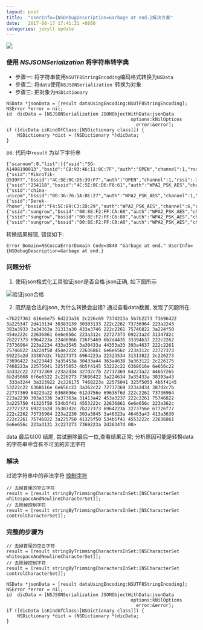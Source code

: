 ```yaml
---
layout: post
title:  "UserInfo={NSDebugDescription=Garbage at end.}解决方案"
date:   2017-08-17 17:41:31 +0800
categories: jekyll update
---
```

![](http://upload-images.jianshu.io/upload_images/3538284-0994ca16d7c693b9.png?imageMogr2/auto-orient/strip%7CimageView2/2/w/320)

### 使用 *NSJSONSerialization* 将字符串转字典
* 步骤一: 将字符串使用`NSUTF8StringEncoding`编码格式转换为`NSData `
* 步骤二: 将`data`使用`NSJSONSerialization `转换为对象
* 步骤三: 把对象为`NSDictionary`

```
NSData *jsonData = [result dataUsingEncoding:NSUTF8StringEncoding];
NSError *error = nil;
id  dicData = [NSJSONSerialization JSONObjectWithData:jsonData
                                              options:kNilOptions
                                                error:&error];
if ([dicData isKindOfClass:[NSDictionary class]]) {
    NSDictionary *dict = (NSDictionary *)dicData;
}
```

ps:  代码中`result` 为以下字符串
```
{"scannum":8,"list":[{"ssid":"SG-A1408190013","bssid":"C8:93:46:11:0C:7F","auth":"OPEN","channel":1,"rssi":-16},{"ssid":"MikroTik-D539F7","bssid":"4C:5E:0C:D5:39:F7","auth":"OPEN","channel":1,"rssi":-34},{"ssid":"254118","bssid":"4C:5E:0C:D6:F8:61","auth":"WPA2_PSK_AES","channel":3,"rssi":-44},{"ssid":"china-unicom","bssid":"00:36:76:1A:BE:27","auth":"WPA2_PSK_AES","channel":1,"rssi":-46},{"ssid":"Derek-Phone","bssid":"F4:5C:89:C3:2D:29","auth":"WPA2_PSK_AES","channel":6,"rssi":-50},{"ssid":"sungrow","bssid":"00:8E:F2:FF:CA:60","auth":"WPA2_PSK_AES","channel":11,"rssi":-68},{"ssid":"sungrow","bssid":"00:8E:F2:FF:C6:80","auth":"WPA2_PSK_AES","channel":11,"rssi":-68},{"ssid":"sungrow","bssid":"00:8E:F2:FF:C8:A0","auth":"WPA2_PSK_AES","channel":11,"rssi":-68}]}
```
转换结果报错, 错误如下:
```
Error Domain=NSCocoaErrorDomain Code=3840 "Garbage at end." UserInfo={NSDebugDescription=Garbage at end.}
```

### 问题分析
1. 使用json格式化工具验证json是否合格
json正确, 如下图所示

![验证json合格](http://upload-images.jianshu.io/upload_images/3538284-b0269aa4374a0c2e.png?imageMogr2/auto-orient/strip%7CimageView2/2/w/1240)

2. 既然是合法的json, 为什么转换会出错?
通过查看data数据, 发现了问题所在.
```
<7b227363 616e6e75 6d223a36 2c226c69 7374223a 5b7b2273 73696422 
3a225347 2d413134 30383139 30303133 222c2262 73736964 223a2243 
383a3933 3a34363a 31313a30 433a3746 222c2261 75746822 3a224f50 
454e222c 22636861 6e6e656c 223a312c 22727373 69223a2d 31347d2c 
7b227373 6964223a 224d696b 726f5469 6b2d4435 33394637 222c2262 
73736964 223a2234 433a3545 3a30433a 44353a33 393a4637 222c2261 
75746822 3a224f50 454e222c 22636861 6e6e656c 223a312c 22727373 
69223a2d 33307d2c 7b227373 6964223a 22323534 31313822 2c226273 
73696422 3a223443 3a35453a 30433a44 363a4638 3a363122 2c226175 
7468223a 22575041 325f5053 4b5f4145 53222c22 6368616e 6e656c22 
3a332c22 72737369 223a2d34 327d2c7b 22737369 64223a22 44657265 
6b2d5068 6f6e6522 2c226273 73696422 3a224634 3a35433a 38393a43
 333a3244 3a323922 2c226175 7468223a 22575041 325f5053 4b5f4145 
53222c22 6368616e 6e656c22 3a362c22 72737369 223a2d34 387d2c7b 
22737369 64223a22 6368696e 612d756e 69636f6d 222c2262 73736964 
223a2230 303a3336 3a37363a 31413a42 453a3237 222c2261 75746822 
3a225750 41325f50 534b5f41 4553222c 22636861 6e6e656c 223a362c 
22727373 69223a2d 35307d2c 7b227373 6964223a 2273756e 67726f77 
222c2262 73736964 223a2230 303a3845 3a46323a 46463a43 413a3630 
222c2261 75746822 3a225750 41325f50 534b5f41 4553222c 22636861 
6e6e656c 223a3131 2c227273 7369223a 2d36347d 00>
```
data 最后以00 结尾, 尝试删除最后一位,查看结果正常;
分析原因可能是转换data的字符串中含有不可见的非法字符

### 解决
过滤字符串中的非法字符
[控制字符](https://baike.baidu.com/item/%E6%8E%A7%E5%88%B6%E5%AD%97%E7%AC%A6/6913704?fr=aladdin)
```
// 去掉首尾的空白字符
result = [result stringByTrimmingCharactersInSet:[NSCharacterSet whitespaceAndNewlineCharacterSet]];
// 去除掉控制字符
result = [result stringByTrimmingCharactersInSet:[NSCharacterSet controlCharacterSet]];
```

### 完整的步骤为
```
// 去掉首尾的空白字符
result = [result stringByTrimmingCharactersInSet:[NSCharacterSet whitespaceAndNewlineCharacterSet]];
// 去除掉控制字符
result = [result stringByTrimmingCharactersInSet:[NSCharacterSet controlCharacterSet]];

NSData *jsonData = [result dataUsingEncoding:NSUTF8StringEncoding];
NSError *error = nil;
id  dicData = [NSJSONSerialization JSONObjectWithData:jsonData
                                              options:kNilOptions
                                                error:&error];
if ([dicData isKindOfClass:[NSDictionary class]]) {
    NSDictionary *dict = (NSDictionary *)dicData;
}
```

[jekyll-docs]: https://jekyllrb.com/docs/home
[jekyll-gh]:   https://github.com/jekyll/jekyll
[jekyll-talk]: https://talk.jekyllrb.com/

